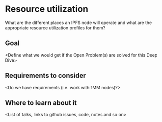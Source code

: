 # Resource utilization

What are the different places an IPFS node will operate and what are the appropriate resource utilization profiles for them?

## Goal

<Define what we would get if the Open Problem(s) are solved for this Deep Dive>

## Requirements to consider

<Do we have requirements (i.e. work with 1MM nodes)?>

## Where to learn about it

<List of talks, links to github issues, code, notes and so on>
